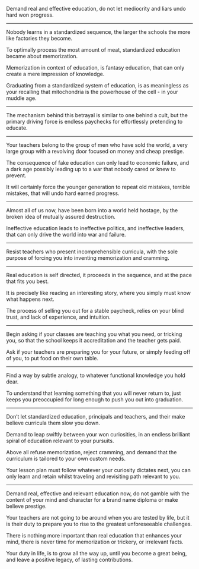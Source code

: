 Demand real and effective education,
do not let mediocrity and liars undo hard won progress.

---

Nobody learns in a standardized sequence,
the larger the schools the more like factories they become.

To optimally process the most amount of meat,
standardized education became about memorization.

Memorization in context of education, is fantasy education,
that can only create a mere impression of knowledge.

Graduating from a standardized system of education,
is as meaningless as your recalling that mitochondria is the powerhouse of the cell - in your muddle age.

---

The mechanism behind this betrayal is similar to one behind a cult,
but the primary driving force is endless paychecks for effortlessly pretending to educate.

---

Your teachers belong to the group of men who have sold the world,
a very large group with a revolving door focused on money and cheap prestige.

The consequence of fake education can only lead to economic failure,
and a dark age possibly leading up to a war that nobody cared or knew to prevent.

It will certainly force the younger generation to repeat old mistakes,
terrible mistakes, that will undo hard earned progress.

---

Almost all of us now, have been born into a world held hostage,
by the broken idea of mutually assured destruction.

Ineffective education leads to ineffective politics, and ineffective leaders,
that can only drive the world into war and failure.

---

Resist teachers who present incomprehensible curricula,
with the sole purpose of forcing you into inventing memorization and cramming.

---

Real education is self directed,
it proceeds in the sequence, and at the pace that fits you best.

It is precisely like reading an interesting story,
where you simply must know what happens next.

The process of selling you out for a stable paycheck,
relies on your blind trust, and lack of experience, and intuition.

---

Begin asking if your classes are teaching you what you need,
or tricking you, so that the school keeps it accreditation and the teacher gets paid.

Ask if your teachers are preparing you for your future,
or simply feeding off of you, to put food on their own table.

---

Find a way by subtle analogy,
to whatever functional knowledge you hold dear.

To understand that learning something that you will never return to,
just keeps you preoccupied for long enough to push you out into graduation.

---

Don’t let standardized education, principals and teachers,
and their make believe curricula them slow you down.

Demand to leap swiftly between your won curiosities,
in an endless brilliant spiral of education relevant to your pursuits.

Above all refuse memorization, reject cramming,
and demand that the curriculum is tailored to your own custom needs.

Your lesson plan must follow whatever your curiosity dictates next,
you can only learn and retain whilst traveling and revisiting path relevant to you.

---

Demand real, effective and relevant education now,
do not gamble with the content of your mind and character for a brand name diploma or make believe prestige.

Your teachers are not going to be around when you are tested by life,
but it is their duty to prepare you to rise to the greatest unforeseeable challenges.

There is nothing more important than real education that enhances your mind,
there is never time for memorization or trickery, or irrelevant facts.

Your duty in life, is to grow all the way up, until you become a great being,
and leave a positive legacy, of lasting contributions.

